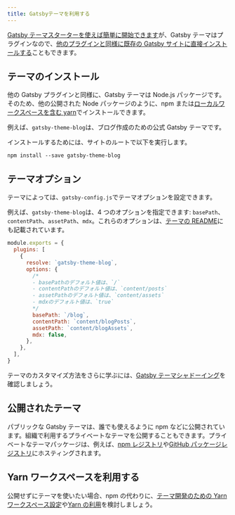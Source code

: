 ```yaml
---
title: Gatsbyテーマを利用する
---
```


[Gatsby テーマスターターを使えば簡単に開始できます](/docs/themes/getting-started/)が、Gatsby テーマはプラグインなので、[他のプラグインと同様に既存の Gatsby サイトに直接インストールする](/docs/using-a-plugin-in-your-site/)こともできます。

## テーマのインストール

他の Gatsby プラグインと同様に、Gatsby テーマは Node.js パッケージです。そのため、他の公開された Node パッケージのように、npm または[ローカルワークスペースを含む yarn](#Yarn-ワークスペースを利用する)でインストールできます。

例えば、`gatsby-theme-blog`は、ブログ作成のための公式 Gatsby テーマです。

インストールするためには、サイトのルートで以下を実行します。

```shell
npm install --save gatsby-theme-blog
```

## テーマオプション

テーマによっては、`gatsby-config.js`でテーマオプションを設定できます。

例えば、`gatsby-theme-blog`は、4 つのオプションを指定できます: `basePath`、`contentPath`、`assetPath`、`mdx`。これらのオプションは、[テーマの README](/packages/gatsby-theme-blog/)にも記載されています。

```javascript:title=gatsby-config.js
module.exports = {
  plugins: [
    {
      resolve: `gatsby-theme-blog`,
      options: {
        /*
        - basePathのデフォルト値は、`/`
        - contentPathのデフォルト値は、`content/posts`
        - assetPathのデフォルト値は、`content/assets`
        - mdxのデフォルト値は、`true`
        */
        basePath: `/blog`,
        contentPath: `content/blogPosts`,
        assetPath: `content/blogAssets`,
        mdx: false,
      },
    },
  ],
}
```

テーマのカスタマイズ方法をさらに学ぶには、[Gatsby テーマシャドーイング](/docs/themes/shadowing/)を確認しましょう。

## 公開されたテーマ

パブリックな Gatsby テーマは、誰でも使えるように npm などに公開されています。組織で利用するプライベートなテーマを公開することもできます。プライベートなテーマパッケージは、例えば、[npm レジストリ](https://docs.npmjs.com/about-private-packages)や[GitHub パッケージレジストリ](https://help.github.com/en/github/managing-packages-with-github-package-registry/about-github-package-registry)にホスティングされます。

## Yarn ワークスペースを利用する

公開せずにテーマを使いたい場合、npm の代わりに、[テーマ開発のための Yarn ワークスペース設定](/blog/2019-05-22-setting-up-yarn-workspaces-for-theme-development/)や[Yarn の利用](/docs/gatsby-cli/#how-to-change-your-default-package-manager-for-your-next-project)を検討しましょう。
